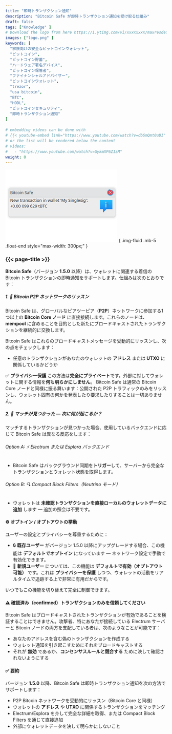 ```yaml
---
title: "即時トランザクション通知"
description: "Bitcoin Safe が即時トランザクション通知を受け取る仕組み"
draft: false
tags: ["Knowledge" ]
# Download the logo from here https://i.ytimg.com/vi/xxxxxxxx/maxresdefault.jpg
images: ["logo.png" ]
keywords: [
  "家族向けの安全なビットコインウォレット",
  "ビットコイン",
  "ビットコイン貯蓄",
  "ハードウェア署名デバイス",
  "ビットコイン保管者",
  "ファイナンシャルアドバイザー",
  "ビットコインウォレット",
  "trezor",
  "usa bitcoin",
  "BTC",
  "HODL",
  "ビットコインセキュリティ",
  "即時トランザクション通知"
]

# embedding videos can be done with 
# {{< youtube-embed link="https://www.youtube.com/watch?v=dbSmQmt0uDI" >}}
# or the list will be rendered below the content
# videos:
#   - "https://www.youtube.com/watch?v=GykmXP6Z1zM"
weight: 0
---
```




![](logo.png)
{ .img-fluid .mb-5 .float-end style="max-width: 300px;" }


### {{< page-title >}}  
 
  


**Bitcoin Safe**（バージョン **1.5.0** 以降）は、ウォレットに関連する着信の Bitcoin トランザクションの即時通知をサポートします。仕組みは次のとおりです：




##### 1. 📡 Bitcoin P2P ネットワークのリッスン

Bitcoin Safe は、グローバルなピアツーピア（**P2P**）ネットワークに参加する1つ以上の **Bitcoin Core ノード** に直接接続します。これらのノードは、**mempool** に含めることを目的とした新たにブロードキャストされたトランザクションを継続的に交換します。

Bitcoin Safe はこれらのブロードキャストメッセージを受動的にリッスンし、次の点をチェックします：

* 任意のトランザクションがあなたのウォレットの **アドレス** または **UTXO** に関係しているかどうか

✅ **プライバシー保護**
この方法は**完全にプライベート**です。外部に対してウォレットに関する情報を**何も明らかにしません**。
Bitcoin Safe は通常の Bitcoin Core ノードと同様に振る舞います：公開された P2P トラフィックのみをリッスンし、ウォレット固有の何かを発表したり要求したりすることは一切ありません。



##### 2. 🧠 マッチが見つかった — 次に何が起こるか？

マッチするトランザクションが見つかった場合、使用しているバックエンドに応じて Bitcoin Safe は異なる反応をします：

###### Option A: ⚡ Electrum または Esplora バックエンド

* Bitcoin Safe はバックグラウンド同期を**トリガー**して、サーバーから完全なトランザクションとウォレット状態を取得します。

###### Option B: 🔍 Compact Block Filters（Neutrino モード）

* ウォレットは **未確認トランザクションを直接ローカルのウォレットデータに追加** します — 追加の照会は不要です。



#### ⚙️ オプトイン / オプトアウトの挙動

ユーザーの設定とプライバシーを尊重するために：

* 🔒 **既存ユーザー** がバージョン 1.5.0 以降にアップグレードする場合、この機能は **デフォルトでオプトイン** になっています — ネットワーク設定で手動で有効化できます。
* 🚀 **新規ユーザー** については、この機能は **デフォルトで有効（オプトアウト可能）** です。これは **プライバシーを保護** しつつ、ウォレットの活動をリアルタイムで追跡する上で非常に有用だからです。

いつでもこの機能を切り替えて完全に制御できます。
 
 


#### ⚠️  確認済み（confirmed）トランザクションのみを信頼してください

Bitcoin Safe はブロードキャストされたトランザクションが有効であることを検証することはできません。攻撃者、特にあなたが接続している Electrum サーバーと Bitcoin ノードの両方を支配している者は、次のようなことが可能です：

* あなたのアドレスを含む偽のトランザクションを作成する
* ウォレット通知を引き起こすためにそれをブロードキャストする
* それが **無効** であるか、**コンセンサスルールと競合する** ために決して確認されないようにする


  


#### ✅ 要約

バージョン **1.5.0** 以降、Bitcoin Safe は即時トランザクション通知を次の方法でサポートします：

* P2P Bitcoin ネットワークを受動的にリッスン（Bitcoin Core と同様）
* ウォレットの **アドレス** や **UTXO** に関係するトランザクションをマッチング
* Electrum/Esplora を介して完全な詳細を取得、または Compact Block Filters を通じて直接追加
* 外部にウォレットデータを決して明らかにしないこと